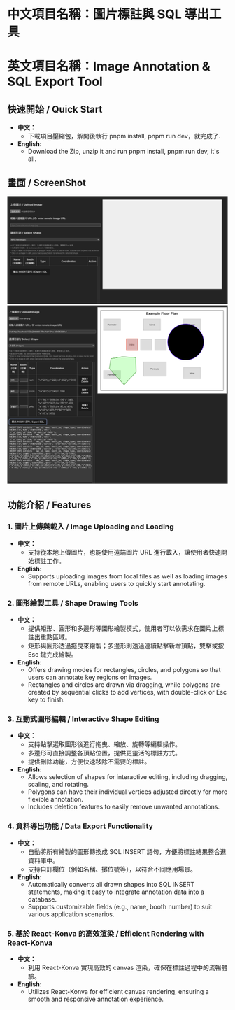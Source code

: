 # 中文項目名稱：圖片標註與 SQL 導出工具  
# 英文項目名稱：Image Annotation & SQL Export Tool

## 快速開始 / Quick Start
- **中文：**  
  - 下載項目壓縮包，解開後執行 pnpm install, pnpm run dev，就完成了.
- **English:**  
  - Download the Zip, unzip it and run pnpm install, pnpm run dev, it's all.
  
## 畫面 / ScreenShot
![操作畫面](layout.png)
![範例](screenshot.png)


## 功能介紹 / Features

### 1. 圖片上傳與載入 / Image Uploading and Loading
- **中文：**  
  - 支持從本地上傳圖片，也能使用遠端圖片 URL 進行載入，讓使用者快速開始標註工作。
- **English:**  
  - Supports uploading images from local files as well as loading images from remote URLs, enabling users to quickly start annotating.

### 2. 圖形繪製工具 / Shape Drawing Tools
- **中文：**  
  - 提供矩形、圓形和多邊形等圖形繪製模式，使用者可以依需求在圖片上標註出重點區域。
  - 矩形與圓形透過拖曳來繪製；多邊形則透過連續點擊新增頂點，雙擊或按 Esc 鍵完成繪製。
- **English:**  
  - Offers drawing modes for rectangles, circles, and polygons so that users can annotate key regions on images.
  - Rectangles and circles are drawn via dragging, while polygons are created by sequential clicks to add vertices, with double-click or Esc key to finish.

### 3. 互動式圖形編輯 / Interactive Shape Editing
- **中文：**  
  - 支持點擊選取圖形後進行拖曳、縮放、旋轉等編輯操作。
  - 多邊形可直接調整各頂點位置，提供更靈活的標註方式。
  - 提供刪除功能，方便快速移除不需要的標註。
- **English:**  
  - Allows selection of shapes for interactive editing, including dragging, scaling, and rotating.
  - Polygons can have their individual vertices adjusted directly for more flexible annotation.
  - Includes deletion features to easily remove unwanted annotations.

### 4. 資料導出功能 / Data Export Functionality
- **中文：**  
  - 自動將所有繪製的圖形轉換成 SQL INSERT 語句，方便將標註結果整合進資料庫中。
  - 支持自訂欄位（例如名稱、攤位號等），以符合不同應用場景。
- **English:**  
  - Automatically converts all drawn shapes into SQL INSERT statements, making it easy to integrate annotation data into a database.
  - Supports customizable fields (e.g., name, booth number) to suit various application scenarios.

### 5. 基於 React-Konva 的高效渲染 / Efficient Rendering with React-Konva
- **中文：**  
  - 利用 React-Konva 實現高效的 canvas 渲染，確保在標註過程中的流暢體驗。
- **English:**  
  - Utilizes React-Konva for efficient canvas rendering, ensuring a smooth and responsive annotation experience.
